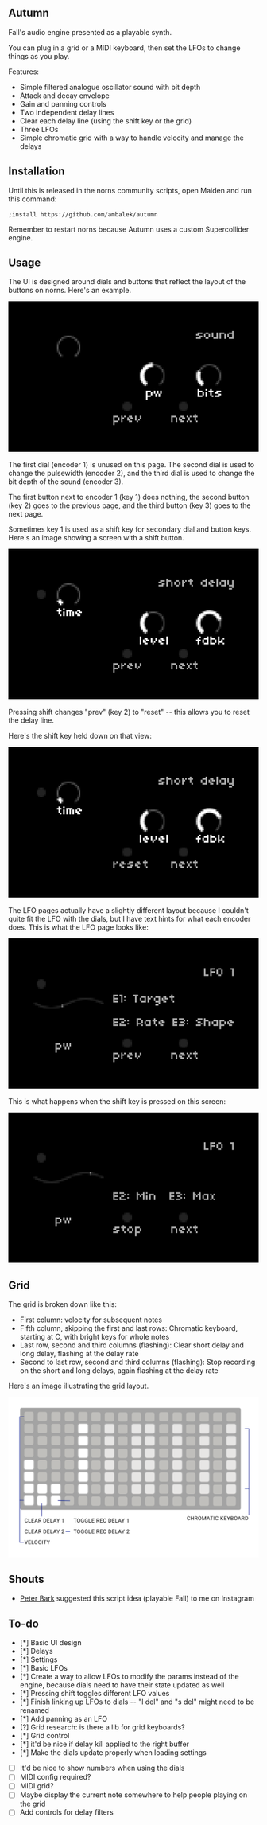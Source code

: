 ## Autumn

Fall's audio engine presented as a playable synth.

You can plug in a grid or a MIDI keyboard, then set the LFOs to change things as you play.

Features:

* Simple filtered analogue oscillator sound with bit depth
* Attack and decay envelope
* Gain and panning controls
* Two independent delay lines
* Clear each delay line (using the shift key or the grid)
* Three LFOs
* Simple chromatic grid with a way to handle velocity and manage the delays

## Installation

Until this is released in the norns community scripts, open Maiden and run this command:

```
;install https://github.com/ambalek/autumn
```

Remember to restart norns because Autumn uses a custom Supercollider engine.

## Usage

The UI is designed around dials and buttons that reflect the layout of the buttons on norns. Here's an example.

![Autumn dials](img/dials_1.png)

The first dial (encoder 1) is unused on this page. The second dial is used to change the pulsewidth (encoder 2), and the third dial is used to change the bit depth of the sound (encoder 3).

The first button next to encoder 1 (key 1) does nothing, the second button (key 2) goes to the previous page, and the third button (key 3) goes to the next page.

Sometimes key 1 is used as a shift key for secondary dial and button keys. Here's an image showing a screen with a shift button.

![Shift key, not pressed](img/shift_1.png)

Pressing shift changes "prev" (key 2) to "reset" -- this allows you to reset the delay line.

Here's the shift key held down on that view:

![Shift key, pressed](img/shift_2.png)

The LFO pages actually have a slightly different layout because I couldn't quite fit the LFO with the dials, but I have text hints for what each encoder does. This is what the LFO page looks like:

![LFO](img/lfo_1.png)

This is what happens when the shift key is pressed on this screen:

![LFO](img/lfo_2.png)

## Grid

The grid is broken down like this:

* First column: velocity for subsequent notes
* Fifth column, skipping the first and last rows: Chromatic keyboard, starting at C, with bright keys for whole notes
* Last row, second and third columns (flashing): Clear short delay and long delay, flashing at the delay rate
* Second to last row, second and third columns (flashing): Stop recording on the short and long delays, again flashing at the delay rate

Here's an image illustrating the grid layout.

![LFO](img/grid.png)

## Shouts

* [Peter Bark](https://www.instagram.com/peterbarkmusic/) suggested this script idea (playable Fall) to me on Instagram

## To-do

- [*] Basic UI design
- [*] Delays
- [*] Settings
- [*] Basic LFOs
- [*] Create a way to allow LFOs to modify the params instead of the engine, because dials need to have their state updated as well
- [*] Pressing shift toggles different LFO values
- [*] Finish linking up LFOs to dials -- "l del" and "s del" might need to be renamed
- [*] Add panning as an LFO
- [?] Grid research: is there a lib for grid keyboards?
- [*] Grid control
- [*] it'd be nice if delay kill applied to the right buffer
- [*] Make the dials update properly when loading settings
- [ ] It'd be nice to show numbers when using the dials
- [ ] MIDI config required?
- [ ] MIDI grid?
- [ ] Maybe display the current note somewhere to help people playing on the grid
- [ ] Add controls for delay filters